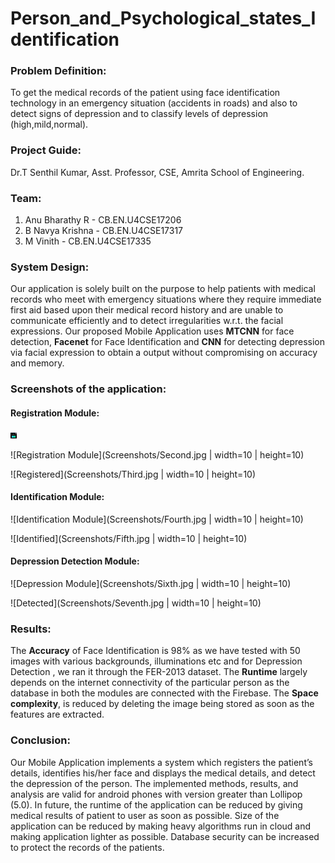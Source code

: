 # Person_and_Psychological_states_Identification

### Problem Definition:

To get the medical records of the patient using face identification technology in an emergency situation (accidents in roads) and also to detect signs of depression and to classify levels of depression (high,mild,normal).

### Project Guide: 

Dr.T Senthil Kumar, Asst. Professor, CSE, Amrita School of Engineering.

### Team:
 1. Anu Bharathy R - CB.EN.U4CSE17206
 2. B Navya Krishna - CB.EN.U4CSE17317
 3. M Vinith - CB.EN.U4CSE17335

### System Design:

Our application is solely built on the purpose to help patients with medical records who meet with emergency situations where they require immediate first aid based upon their medical record history and are unable to communicate efficiently and to detect irregularities w.r.t. the facial expressions.
Our proposed Mobile Application uses **MTCNN** for face detection, **Facenet** for Face Identification and **CNN** for detecting depression via facial expression to obtain a output without compromising on accuracy and memory.

### Screenshots of the application:

#### Registration Module:

<img src="Screenshots/First.jpg" alt="Application Homescreen" width="10" height="10" />

![Registration Module](Screenshots/Second.jpg | width=10 | height=10)

![Registered](Screenshots/Third.jpg | width=10 | height=10)

#### Identification Module:

![Identification Module](Screenshots/Fourth.jpg | width=10 | height=10)

![Identified](Screenshots/Fifth.jpg | width=10 | height=10)

#### Depression Detection Module:

![Depression Module](Screenshots/Sixth.jpg | width=10 | height=10)

![Detected](Screenshots/Seventh.jpg | width=10 | height=10)

### Results:

The **Accuracy** of Face Identification is 98% as we have tested with 50 images with various backgrounds, illuminations etc and for Depression Detection , we ran it through the FER-2013 dataset. 
The **Runtime** largely depends on the internet connectivity of the particular person as the database in both the modules are connected with the Firebase.
The **Space complexity**, is reduced by deleting the image being stored as soon as the features are extracted.

### Conclusion:

Our Mobile Application implements a system which registers the patient’s details, identifies his/her face and displays the medical details, and detect the depression of the person. The implemented methods, results, and analysis are valid for android phones with version greater than Lollipop (5.0).
In future, the runtime of the application can be reduced by giving medical results of patient to user as soon as possible. Size of the application can be reduced by making heavy algorithms run in cloud and making application lighter as possible. Database
security can be increased to protect the records of the patients.
